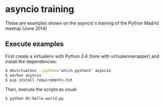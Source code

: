 # asyncio training

These are examples shown on the asyncio's training of the Python Madrid meetup (June 2014)

## Execute examples

First create a virtualenv with Python 3.4 (here with virtualenvwrapper) and install the
dependencies:

```sh
$ mkvirtualenv --python=`which python3` asyncio
$ workon asyncio
$ pip install requirements.txt
```

Then, execute the scripts as usual:

```sh
$ python 01-hello-world.py
```
